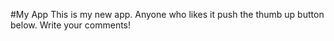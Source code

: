 #My App
This is my new app. Anyone who likes it push the thumb up button below.
Write your comments!